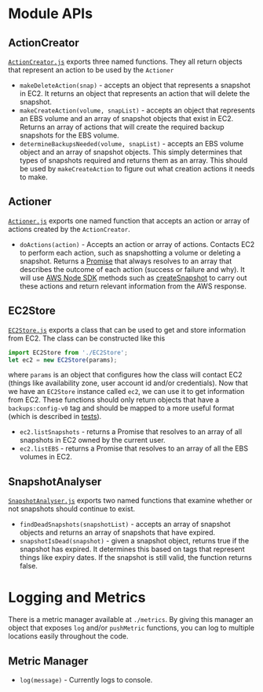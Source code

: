 # Module APIs

## ActionCreator

[`ActionCreator.js`](../src/ActionCreator.js) exports three named functions. They all return objects that represent an action to be used by the `Actioner`

- `makeDeleteAction(snap)` - accepts an object that represents a snapshot in EC2. It returns an object that represents an action that will delete the snapshot.
- `makeCreateAction(volume, snapList)` - accepts an object that represents an EBS volume and an array of snapshot objects that exist in EC2. Returns an array of actions that will create the required backup snapshots for the EBS volume.
- `determineBackupsNeeded(volume, snapList)` - accepts an EBS volume object and an array of snapshot objects. This simply determines that types of snapshots required and returns them as an array. This should be used by `makeCreateAction` to figure out what creation actions it needs to make.

## Actioner

[`Actioner.js`](../src/Actioner.js) exports one named function that accepts an action or array of actions created by the `ActionCreator`.

- `doActions(action)` - Accepts an action or array of actions. Contacts EC2 to perform each action, such as snapshotting a volume or deleting a snapshot. Returns a [Promise](https://developer.mozilla.org/en/docs/Web/JavaScript/Reference/Global_Objects/Promise) that always resolves to an array that describes the outcome of each action (success or failure and why). It will use [AWS Node SDK](http://docs.aws.amazon.com/AWSJavaScriptSDK/latest/AWS/EC2.html) methods such as [createSnapshot](http://docs.aws.amazon.com/AWSJavaScriptSDK/latest/AWS/EC2.html#createSnapshot-property) to carry out these actions and return relevant information from the AWS response.

## EC2Store

[`EC2Store.js`](../src/EC2Store.js) exports a class that can be used to get and store information from EC2. The class can be constructed like this
```JavaScript
import EC2Store from './EC2Store';
let ec2 = new EC2Store(params);
```
where `params` is an object that configures how the class will contact EC2 (things like availability zone, user account id and/or credentials). Now that we have an `EC2Store` instance called `ec2`, we can use it to get information from EC2. These functions should only return objects that have a `backups:config-v0` tag and should be mapped to a more useful format (which is described in [tests](../tests/_TestEC2Store)).

- `ec2.listSnapshots` - returns a Promise that resolves to an array of all snapshots in EC2 owned by the current user.
- `ec2.listEBS` - returns a Promise that resolves to an array of all the EBS volumes in EC2.

## SnapshotAnalyser

[`SnapshotAnalyser.js`](../src/SnapshotAnalyser.js) exports two named functions that examine whether or not snapshots should continue to exist.

- `findDeadSnapshots(snapshotList)` - accepts an array of snapshot objects and returns an array of snapshots that have expired.
- `snapshotIsDead(snapshot)` - given a snapshot object, returns true if the snapshot has expired. It determines this based on tags that represent things like expiry dates. If the snapshot is still valid, the function returns false.

# Logging and Metrics

There is a metric manager available at `./metrics`. By giving this manager an object that exposes `log` and/or `pushMetric` functions, you can log to multiple locations easily throughout the code.

## Metric Manager

- `log(message)` - Currently logs to console.
